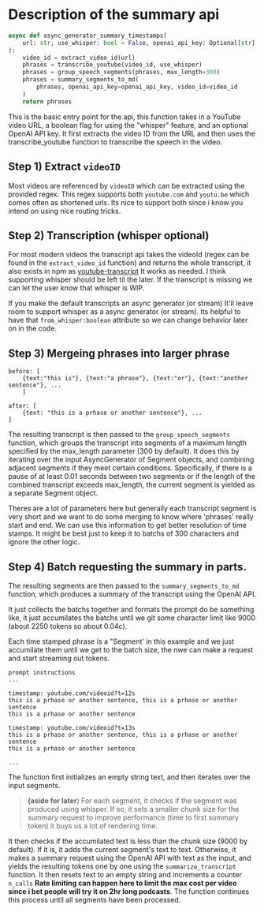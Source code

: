 # Description of the summary api

```python
async def async_generator_summary_timestamps(
    url: str, use_whisper: bool = False, openai_api_key: Optional[str] = None
):
    video_id = extract_video_id(url)
    phrases = transcribe_youtube(video_id, use_whisper)
    phrases = group_speech_segments(phrases, max_length=300)
    phrases = summary_segments_to_md(
        phrases, openai_api_key=openai_api_key, video_id=video_id
    )
    return phrases
```

This is the basic entry point for the api, this function takes in a YouTube video URL, a boolean flag for using the "whisper" feature, and an optional OpenAI API key. It first extracts the video ID from the URL and then uses the transcribe_youtube function to transcribe the speech in the video.

## Step 1) Extract `videoID`

Most videos are referenced by `videoID` which can be extracted using the provided regex. This regex supports both `youtube.com` and `youtu.be` which comes often as shortened urls. Its nice to support both since i know you intend on using nice routing tricks.

## Step 2) Transcription (whisper optional)

For most modern videos the transcript api takes the videoId (regex can be found in the `extract_video_id` function) and returns the whole transcript, it also exists in npm as [youtube-transcript](https://www.npmjs.com/package/youtube-transcript) It works as needed. I think supporting whisper should be left til the later. If the transcript is missing we can let the user know that whisper is WIP. 

If you make the default transcripts an async generator (or stream) It'll leave room to support whisper as a async generator (or stream). Its helpful to have that `from_whisper:boolean` attribute so we can change behavior later on in the code.

## Step 3) Mergeing phrases into larger phrase

```
before: [
    {text:"this is"}, {text:"a phrase"}, {text:"or"}, {text:"another sentence"}, ...
    ]

after: [
    {text: "this is a prhase or another sentence"}, ...
]

```

The resulting transcript is then passed to the `group_speech_segments` function, which groups the transcript into segments of a maximum length specified by the max_length parameter (300 by default). It does this by iterating over the input AsyncGenerator of Segment objects, and combining adjacent segments if they meet certain conditions. Specifically, if there is a pause of at least 0.01 seconds between two segments or if the length of the combined transcript exceeds max_length, the current segment is yielded as a separate Segment object.

Theres are a lot of parameters here but generally each transcript segment is very short and we want to do some merging to know where 'phrases' really start and end. We can use this information to get better resolution of time stamps. It might be best just to keep it to batchs of 300 characters and ignore the other logic.

## Step 4) Batch requesting the summary in parts.

The resulting segments are then passed to the `summary_segments_to_md` function, which produces a summary of the transcript using the OpenAI API.

It just collects the batchs together and formats the prompt do be something like, it just accumilates the batchs until we git some character limit like 9000 (about 2250 tokens so about 0.04c).

Each time stamped phrase is a "Segment' in this example and we just accumilate them until we get to the batch size, the nwe can make a request and start streaming out tokens.

```
prompt instructions
...

timestamp: youtube.com/videoid?t=12s
this is a prhase or another sentence, this is a prhase or another sentence
this is a prhase or another sentence

timestamp: youtube.com/videoid?t=13s
this is a prhase or another sentence, this is a prhase or another sentence
this is a prhase or another sentence

...
```

The function first initializes an empty string text, and then iterates over the input segments.

> **(aside for later**) For each segment, it checks if the segment was produced using whisper. If so, it sets a smaller chunk size for the summary request to improve performance (time to first summary token) it buys us a lot of rendering time.

It then checks if the accumilated text is less than the chunk size (9000 by default). If it is, it adds the current segment's text to text. Otherwise, it makes a summary request using the OpenAI API with text as the input, and yields the resulting tokens one by one using the `summarize_transcript` function. It then resets text to an empty string and increments a counter `n_calls` **Rate limiting can happen here to limit the max cost per video since i bet people will try it on 2hr long podcasts**. The function continues this process until all segments have been processed.